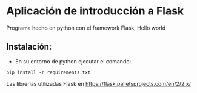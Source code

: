 # Aplicación de introducción a Flask

Programa hecho en python con el framework Flask, Hello world

## Instalación:
- En su entorno de python ejecutar el comando:
```
pip install -r requirements.txt
```
Las librerías utilizadas Flask en https://flask.palletsprojects.com/en/2/2.x/
